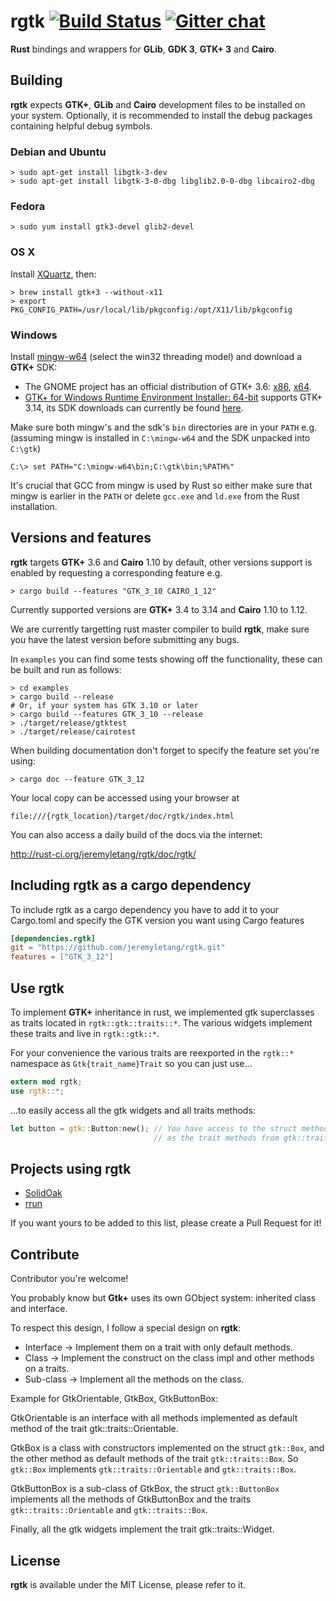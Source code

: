rgtk [![Build Status](https://travis-ci.org/rust-gnome/gtk.png?branch=master)](https://travis-ci.org/rust-gnome/gtk) [![Gitter chat](https://badges.gitter.im/jeremyletang/rgtk.png)](https://gitter.im/jeremyletang/rgtk)
====

__Rust__ bindings and wrappers for __GLib__, __GDK 3__, __GTK+ 3__  and __Cairo__.

## Building

__rgtk__ expects __GTK+__, __GLib__ and __Cairo__ development files to be installed on your system. Optionally, it is recommended to install the debug packages containing helpful debug symbols.

### Debian and Ubuntu

```Shell
> sudo apt-get install libgtk-3-dev
> sudo apt-get install libgtk-3-0-dbg libglib2.0-0-dbg libcairo2-dbg
```

### Fedora

```Shell
> sudo yum install gtk3-devel glib2-devel
```

### OS X

Install [XQuartz](http://xquartz.macosforge.org/landing/), then:
```Shell
> brew install gtk+3 --without-x11
> export PKG_CONFIG_PATH=/usr/local/lib/pkgconfig:/opt/X11/lib/pkgconfig
```

### Windows

Install [mingw-w64](http://mingw-w64.yaxm.org/) (select the win32 threading model) and download a __GTK+__ SDK:
 * The GNOME project has an official distribution of GTK+ 3.6: [x86](http://www.gtk.org/download/win32.php), [x64](http://www.gtk.org/download/win64.php).
 * [GTK+ for Windows Runtime Environment Installer: 64-bit](https://github.com/tschoonj/GTK-for-Windows-Runtime-Environment-Installer) supports GTK+ 3.14, its SDK downloads can currently be found [here](http://lvserver.ugent.be/gtk-win64/sdk/).

Make sure both mingw's and the sdk's `bin` directories are in your `PATH` e.g. (assuming mingw is installed in `C:\mingw-w64` and the SDK unpacked into `C:\gtk`)
```
C:\> set PATH="C:\mingw-w64\bin;C:\gtk\bin;%PATH%"
```
It's crucial that GCC from mingw is used by Rust so either make sure that mingw is earlier in the `PATH` or delete `gcc.exe` and `ld.exe` from the Rust installation.

## Versions and features

__rgtk__ targets __GTK+__ 3.6 and __Cairo__ 1.10 by default, other versions support is enabled by requesting a corresponding feature e.g.
```Shell
> cargo build --features "GTK_3_10 CAIRO_1_12"
```
Currently supported versions are __GTK+__ 3.4 to 3.14 and __Cairo__ 1.10 to 1.12.

We are currently targetting rust master compiler to build __rgtk__, make sure you have the latest version before submitting any bugs.

In `examples` you can find some tests showing off the functionality, these can be built and run as follows:

```Shell
> cd examples
> cargo build --release
# Or, if your system has GTK 3.10 or later
> cargo build --features GTK_3_10 --release
> ./target/release/gtktest
> ./target/release/cairotest
```

When building documentation don't forget to specify the feature set you're using:

```Shell
> cargo doc --feature GTK_3_12
```

Your local copy can be accessed using your browser at

`file:///{rgtk_location}/target/doc/rgtk/index.html`

You can also access a daily build of the docs via the internet:

http://rust-ci.org/jeremyletang/rgtk/doc/rgtk/

## Including rgtk as a cargo dependency

To include rgtk as a cargo dependency you have to add it to your Cargo.toml and specify the GTK version you want using Cargo features
```Toml
[dependencies.rgtk]
git = "https://github.com/jeremyletang/rgtk.git"
features = ["GTK_3_12"]
```

## Use __rgtk__

To implement __GTK+__ inheritance in rust, we implemented gtk superclasses as traits located in `rgtk::gtk::traits::*`. The various widgets implement these traits and live in `rgtk::gtk::*`.

For your convenience the various traits are reexported in the `rgtk::*` namespace as `Gtk{trait_name}Trait` so you can just use...

```Rust
extern mod rgtk;
use rgtk::*;
```

...to easily access all the gtk widgets and all traits methods:

```Rust
let button = gtk::Button:new(); // You have access to the struct methods of gtk::Button aswell
                                // as the trait methods from gtk::traits::Button as GtkButtonTrait.
```

## Projects using rgtk
* [SolidOak](https://github.com/oakes/SolidOak)
* [rrun](https://github.com/buster/rrun)

If you want yours to be added to this list, please create a Pull Request for it!

## Contribute

Contributor you're welcome!

You probably know but __Gtk+__ uses its own GObject system: inherited class and interface.

To respect this design, I follow a special design on __rgtk__:

* Interface -> Implement them on a trait with only default methods.
* Class -> Implement the construct on the class impl and other methods on a traits.
* Sub-class -> Implement all the methods on the class.

Example for GtkOrientable, GtkBox, GtkButtonBox:

GtkOrientable is an interface with all methods implemented as default method of the trait gtk::traits::Orientable.

GtkBox is a class with constructors implemented on the struct `gtk::Box`, and the other method as default methods of the trait `gtk::traits::Box`. So `gtk::Box` implements `gtk::traits::Orientable` and `gtk::traits::Box`.

GtkButtonBox is a sub-class of GtkBox, the struct `gtk::ButtonBox` implements all the methods of GtkButtonBox and the traits `gtk::traits::Orientable` and `gtk::traits::Box`.

Finally, all the gtk widgets implement the trait gtk::traits::Widget.

## License

__rgtk__ is available under the MIT License, please refer to it.
